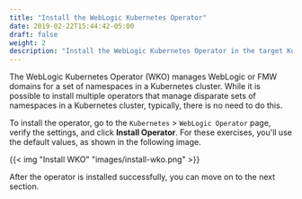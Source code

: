 ```yaml
---
title: "Install the WebLogic Kubernetes Operator"
date: 2019-02-22T15:44:42-05:00
draft: false
weight: 2
description: "Install the WebLogic Kubernetes Operator in the target Kubernetes cluster."
---
```




The WebLogic Kubernetes Operator (WKO) manages WebLogic or FMW domains for a set of namespaces in a Kubernetes cluster.
While it is possible to install multiple operators that manage disparate sets of namespaces in a Kubernetes cluster, typically, there is no need to do this.

To install the operator, go to the `Kubernetes` > `WebLogic Operator` page, verify the settings, and click **Install Operator**.  For these exercises, you'll use the default values, as shown in the following image.

{{< img "Install WKO" "images/install-wko.png" >}}

After the operator is installed successfully, you can move on to the next section.
